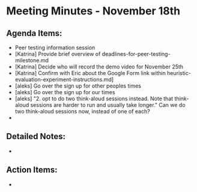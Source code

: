 # Meeting Minutes - November 18th

## Agenda Items:
- Peer testing information session
- [Katrina] Provide brief overview of deadlines-for-peer-testing-milestone.md
- [Katrina] Decide who will record the demo video for November 25th
- [Katrina] Confirm with Eric about the Google Form link within heuristic-evaluation-experiment-instructions.md]
- [aleks] Go over the sign up for other peoples times
- [aleks] Go over the sign up for our times
- [aleks] "2. opt to do two think-aloud sessions instead. Note that think-aloud sessions are harder to run and usually take longer." Can we do two think-aloud sessions now, instead of one of each?
- 

## Detailed Notes:
- 

## Action Items:
- 
